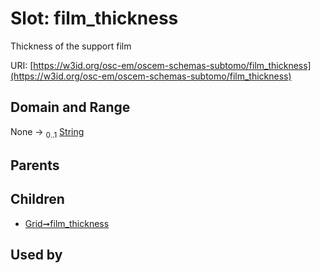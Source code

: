
# Slot: film_thickness

Thickness of the support film

URI: [https://w3id.org/osc-em/oscem-schemas-subtomo/film_thickness](https://w3id.org/osc-em/oscem-schemas-subtomo/film_thickness)


## Domain and Range

None &#8594;  <sub>0..1</sub> [String](types/String.md)

## Parents


## Children

 *  [Grid➞film_thickness](Grid_film_thickness.md)

## Used by

